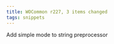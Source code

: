 ```yaml
---
title: WOCommon r227, 3 items changed
tags: snippets
---
```


Add simple mode to string preprocessor
